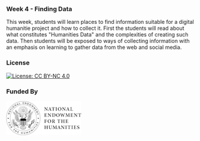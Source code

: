 ### Week 4 - Finding Data

This week, students will learn places to find information suitable for a digital humanitie project and how to collect it. First the students will read about what constitutes "Humanities Data" and the complexities of creating such data. Then students will be exposed to ways of collecting information with an emphasis on learning to gather data from the web and social media.

### License

[![License: CC BY-NC 4.0](https://licensebuttons.net/l/by-nc/4.0/88x31.png)](http://creativecommons.org/licenses/by-nc/4.0/)

### Funded By

[![NEH Seal](images/neh_sealblck200.jpg)](https://www.neh.gov/)